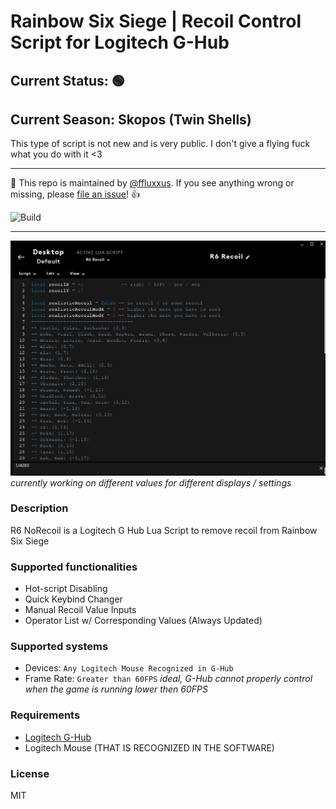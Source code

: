 # Rainbow Six Siege | Recoil Control Script for Logitech G-Hub
## Current Status: 🟢
## Current Season: Skopos (Twin Shells)
This type of script is not new and is very public. I don't give a flying fuck what you do with it <3

---

:wave: This repo is maintained by [@ffluxxus](https://github.com/ffluxxus). If you see anything wrong or missing, please [file an issue](https://github.com/ffluxxus/r6-norecoil/issues/new/choose)! :+1:

![Build](https://github.com/ffluxxus/unity-headunit/actions/workflows/main.yml/badge.svg)

---

![ShowcaseImage](https://github.com/ffluxxus/r6-norecoil/blob/main/image_2024-08-22_165511096.png?raw=true)
*currently working on different values for different displays / settings*

### Description
R6 NoRecoil is a Logitech G Hub Lua Script to remove recoil from Rainbow Six Siege

### Supported functionalities
 - Hot-script Disabling
 - Quick Keybind Changer
 - Manual Recoil Value Inputs
 - Operator List w/ Corresponding Values (Always Updated)

### Supported systems
 - Devices: `Any Logitech Mouse Recognized in G-Hub`
 - Frame Rate: `Greater than 60FPS` *ideal, G-Hub cannot properly control when the game is running lower then 60FPS*

### Requirements
 - [Logitech G-Hub](https://www.logitechg.com/en-us/innovation/g-hub.html)
 - Logitech Mouse (THAT IS RECOGNIZED IN THE SOFTWARE)

### License
MIT

